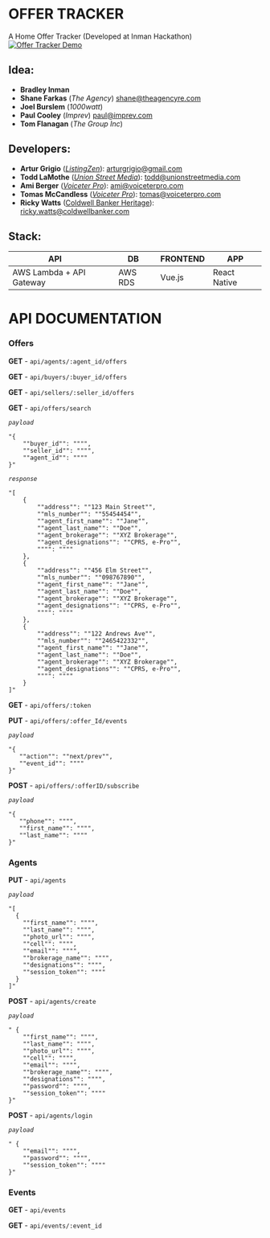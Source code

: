 # OFFER TRACKER
A Home Offer Tracker (Developed at Inman Hackathon)
[![Offer Tracker Demo](http://i.imgur.com/qnfo94Y.gif)](https://youtu.be/t9ycYMwvHQQ)

## Idea: 
 - **Bradley Inman**
 - **Shane Farkas** (*The Agency*) shane@theagencyre.com
 - **Joel Burslem** (*1000watt*)
 - **Paul Cooley** (*Imprev*) paul@imprev.com
 - **Tom Flanagan** (*The Group Inc*)


## Developers: 
 - **Artur Grigio** ([*ListingZen*](https://ListingZen.com)): arturgrigio@gmail.com
 - **Todd LaMothe** ([*Union Street Media*](https://unionstreetmedia.com)): todd@unionstreetmedia.com
 - **Ami Berger** ([*Voiceter Pro*](http://www.voiceterpro.com)): ami@voiceterpro.com
 - **Tomas McCandless** ([*Voiceter Pro*](http://www.voiceterpro.com)): tomas@voiceterpro.com
 - **Ricky Watts** ([Coldwell Banker Heritage](http://www.coldwellbankerishome.com)): ricky.watts@coldwellbanker.com


## Stack:
| **API**                  | **DB**  | **FRONTEND** | **APP**      |
| ------------------------ | ------- | ------------ | ------------ |
| AWS Lambda + API Gateway | AWS RDS | Vue.js       | React Native |
 
 
# API DOCUMENTATION

### Offers
**GET**	 - `api/agents/:agent_id/offers`

**GET**	 - `api/buyers/:buyer_id/offers`

**GET**	 - `api/sellers/:seller_id/offers`

**GET**	 - `api/offers/search`

*`payload`*
````
"{
    ""buyer_id"": """",
    ""seller_id"": """",
    ""agent_id"": """"
}"
````
    
*`response`*

````
"[
    {
        ""address"": ""123 Main Street"",
        ""mls_number"": ""55454454"",
        ""agent_first_name"": ""Jane"",
        ""agent_last_name"": ""Doe"",
        ""agent_brokerage"": ""XYZ Brokerage"",
        ""agent_designations"": ""CPRS, e-Pro"",
        """": """"
    },
    {
        ""address"": ""456 Elm Street"",
        ""mls_number"": ""098767890"",
        ""agent_first_name"": ""Jane"",
        ""agent_last_name"": ""Doe"",
        ""agent_brokerage"": ""XYZ Brokerage"",
        ""agent_designations"": ""CPRS, e-Pro"",
        """": """"
    },
    {
        ""address"": ""122 Andrews Ave"",
        ""mls_number"": ""2465422332"",
        ""agent_first_name"": ""Jane"",
        ""agent_last_name"": ""Doe"",
        ""agent_brokerage"": ""XYZ Brokerage"",
        ""agent_designations"": ""CPRS, e-Pro"",
        """": """"
    }
]"
````
    
**GET**	 - `api/offers/:token`

**PUT**	 - `api/offers/:offer_Id/events`

*`payload`*
````
"{
   ""action"": ""next/prev"",
   ""event_id"": """"
}"
````

**POST**	 - `api/offers/:offerID/subscribe`

*`payload`*
````
"{
   ""phone"": """",
   ""first_name"": """",
   ""last_name"": """"
}"
````
	
### Agents
**PUT**	 - `api/agents`

*`payload`*
````
"[
  {
    ""first_name"": """",
    ""last_name"": """",
    ""photo_url"": """",
    ""cell"": """",
    ""email"": """",
    ""brokerage_name"": """",
    ""designations"": """",
    ""session_token"": """"
  }
]"
````
**POST**	 - `api/agents/create`

*`payload`*
````
" {
    ""first_name"": """",
    ""last_name"": """",
    ""photo_url"": """",
    ""cell"": """",
    ""email"": """",
    ""brokerage_name"": """",
    ""designations"": """",
    ""password"": """",
    ""session_token"": """"
}"
````

**POST**	 - `api/agents/login`

*`payload`*
````
" {
    ""email"": """",
    ""password"": """",
    ""session_token"": """"
}"
````
	
### Events
**GET**	 - `api/events`

**GET**	 - `api/events/:event_id`
